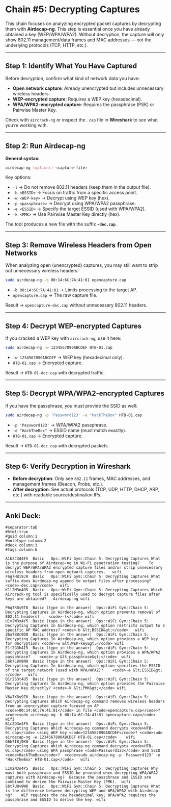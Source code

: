 # Chain #5: Decrypting Captures

This chain focuses on analyzing encrypted packet captures by decrypting them with **Airdecap-ng**. This step is essential once you have already obtained a key (WEP/WPA/WPA2). Without decryption, the capture will only show 802.11 management/data frames and MAC addresses — not the underlying protocols (TCP, HTTP, etc.).

---

## Step 1: Identify What You Have Captured

Before decryption, confirm what kind of network data you have:

- **Open network capture**: Already unencrypted but includes unnecessary wireless headers.
- **WEP-encrypted capture**: Requires a WEP key (hexadecimal).
- **WPA/WPA2-encrypted capture**: Requires the passphrase (PSK) or Pairwise Master Key.

Check with `aircrack-ng` or inspect the `.cap` file in **Wireshark** to see what you’re working with.

---

## Step 2: Run Airdecap-ng

**General syntax:**
```bash
airdecap-ng [options] <capture-file>
```

Key options:
- `-l` → Do not remove 802.11 headers (keep them in the output file).
- `-b <BSSID>` → Focus on traffic from a specific access point.
- `-w <WEP-key>` → Decrypt using WEP key (hex).
- `-p <passphrase>` → Decrypt using WPA/WPA2 passphrase.
- `-e <ESSID>` → Specify the target ESSID (used with WPA/WPA2).
- `-k <PMK>` → Use Pairwise Master Key directly (hex).

The tool produces a new file with the suffix **`-dec.cap`**.

---

## Step 3: Remove Wireless Headers from Open Networks

When analyzing open (unencrypted) captures, you may still want to strip out unnecessary wireless headers:

```bash
sudo airdecap-ng -b 00:14:6C:7A:41:81 opencapture.cap
```

- `-b 00:14:6C:7A:41:81` → Limits processing to the target AP.
- `opencapture.cap` → The raw capture file.

Result → `opencapture-dec.cap` without unnecessary 802.11 headers.

---

## Step 4: Decrypt WEP-encrypted Captures

If you cracked a WEP key with `aircrack-ng`, use it here:

```bash
sudo airdecap-ng -w 1234567890ABCDEF HTB-01.cap
```

- `-w 1234567890ABCDEF` → WEP key (hexadecimal only).
- `HTB-01.cap` → Encrypted capture.

Result → `HTB-01-dec.cap` with decrypted traffic.

---

## Step 5: Decrypt WPA/WPA2-encrypted Captures

If you have the passphrase, you must provide the SSID as well:

```bash
sudo airdecap-ng -p 'Password123' -e "HackTheBox" HTB-01.cap
```

- `-p 'Password123'` → WPA/WPA2 passphrase.
- `-e "HackTheBox"` → ESSID name (must match exactly).
- `HTB-01.cap` → Encrypted capture.

Result → `HTB-01-dec.cap` with decrypted packets.

---

## Step 6: Verify Decryption in Wireshark

- **Before decryption**: Only see `802.11` frames, MAC addresses, and management frames (Beacon, Probe, etc.).
- **After decryption**: See actual protocols (TCP, UDP, HTTP, DHCP, ARP, etc.) with readable source/destination IPs.

---

## Anki Deck:

```
#separator:tab
#html:true
#guid column:1
#notetype column:2
#deck column:3
#tags column:6

A1b2C3d4E5	Basic	Ops::WiFi Gym::Chain 5: Decrypting Captures	What is the purpose of Airdecap-ng in Wi-Fi penetration testing?	To decrypt WEP/WPA/WPA2 encrypted capture files and/or strip unnecessary wireless headers from open network captures.	wifi
F6g7H8i9J0	Basic	Ops::WiFi Gym::Chain 5: Decrypting Captures	What suffix does Airdecap-ng append to output files after processing?	<code>-dec.cap</code>	wifi
K1l2M3n4O5	Basic	Ops::WiFi Gym::Chain 5: Decrypting Captures	Which Aircrack-ng tool is specifically used to decrypt capture files after keys are obtained?	Airdecap-ng	wifi

P6q7R8s9T0	Basic (type in the answer)	Ops::WiFi Gym::Chain 5: Decrypting Captures	In Airdecap-ng, which option prevents removal of 802.11 headers?	<code>-l</code>	wifi
U1v2W3x4Y5	Basic (type in the answer)	Ops::WiFi Gym::Chain 5: Decrypting Captures	In Airdecap-ng, which option restricts output to a specific AP MAC address?	<code>-b &lt;BSSID&gt;</code>	wifi
Z6a7B8c9D0	Basic (type in the answer)	Ops::WiFi Gym::Chain 5: Decrypting Captures	In Airdecap-ng, which option provides a WEP key for decryption?	<code>-w &lt;WEP-key&gt;</code>	wifi
E1f2G3h4I5	Basic (type in the answer)	Ops::WiFi Gym::Chain 5: Decrypting Captures	In Airdecap-ng, which option provides a WPA/WPA2 passphrase?	<code>-p &lt;passphrase&gt;</code>	wifi
J6k7L8m9N0	Basic (type in the answer)	Ops::WiFi Gym::Chain 5: Decrypting Captures	In Airdecap-ng, which option specifies the ESSID of the target network (used with WPA/WPA2)?	<code>-e &lt;ESSID&gt;</code>	wifi
Q1r2S3t4U5	Basic (type in the answer)	Ops::WiFi Gym::Chain 5: Decrypting Captures	In Airdecap-ng, which option provides the Pairwise Master Key directly?	<code>-k &lt;PMK&gt;</code>	wifi

V6w7X8y9Z0	Basic (type in the answer)	Ops::WiFi Gym::Chain 5: Decrypting Captures	Which Airdecap-ng command removes wireless headers from an unencrypted capture focused on AP <code>00:14:6C:7A:41:81</code> in file <code>opencapture.cap</code>?	<code>sudo airdecap-ng -b 00:14:6C:7A:41:81 opencapture.cap</code>	wifi
B1c2D3e4F5	Basic (type in the answer)	Ops::WiFi Gym::Chain 5: Decrypting Captures	Which Airdecap-ng command decrypts <code>HTB-01.cap</code> using WEP key <code>1234567890ABCDEF</code>?	<code>sudo airdecap-ng -w 1234567890ABCDEF HTB-01.cap</code>	wifi
G6h7I8j9K0	Basic (type in the answer)	Ops::WiFi Gym::Chain 5: Decrypting Captures	Which Airdecap-ng command decrypts <code>HTB-01.cap</code> using WPA passphrase <code>Password123</code> and SSID <code>HackTheBox</code>?	<code>sudo airdecap-ng -p 'Password123' -e "HackTheBox" HTB-01.cap</code>	wifi

L1m2N3o4P5	Basic	Ops::WiFi Gym::Chain 5: Decrypting Captures	Why must both passphrase and ESSID be provided when decrypting WPA/WPA2 captures with Airdecap-ng?	Because the passphrase and ESSID are combined to derive the Pairwise Master Key (PMK).	wifi
S6t7U8v9W0	Basic	Ops::WiFi Gym::Chain 5: Decrypting Captures	What is the difference between decrypting WEP and WPA/WPA2 with Airdecap-ng?	WEP requires the raw hexadecimal key; WPA/WPA2 requires the passphrase and ESSID to derive the key.	wifi
```